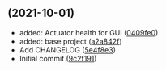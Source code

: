 ##  (2021-10-01)

* added: Actuator health for GUI ([0409fe0](https://gitlab.com/MrManoloDG/spring_actuator_health_GUI/commit/0409fe0))
* added: base project ([a2a842f](https://gitlab.com/MrManoloDG/spring_actuator_health_GUI/commit/a2a842f))
* Add CHANGELOG ([5e4f8e3](https://gitlab.com/MrManoloDG/spring_actuator_health_GUI/commit/5e4f8e3))
* Initial commit ([9c2f191](https://gitlab.com/MrManoloDG/spring_actuator_health_GUI/commit/9c2f191))



